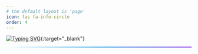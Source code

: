 ```yaml
---
# the default layout is 'page'
icon: fas fa-info-circle
order: 4
---
```


[![Typing SVG](https://readme-typing-svg.demolab.com?font=&size=25&pause=1000&color=5695F7&center=true&vCenter=true&repeat=false&width=750&height=23&lines=Hi+there%2C+I'm+Cohen)](https://git.io/typing-svg){:target="_blank"}

<svg viewBox="0 0 2000 10" xmlns="http://www.w3.org/2000/svg">
  <defs>
    <linearGradient id="grad" x1="0%" y1="0%" x2="100%" y2="0%">
      <stop offset="0%" stop-color="#FFFFFF">
        <animate attributeName="stop-color" values="#FFFFFF;#4AB2E8;#9B4FE9;#4AB2E8;#FFFFFF" dur="2s" repeatCount="indefinite"></animate>
      </stop>
      <stop offset="50%" stop-color="#4AB2E8">
        <animate attributeName="stop-color" values="#4AB2E8;#9B4FE9;#4AB2E8" dur="2s" repeatCount="indefinite"></animate>
      </stop>
      <stop offset="100%" stop-color="#9B4FE9">
        <animate attributeName="stop-color" values="#9B4FE9;#4AB2E8;#FFFFFF;#4AB2E8;#9B4FE9" dur="2s" repeatCount="indefinite"></animate>
      </stop>
    </linearGradient>
  </defs>
  <rect x="0" y="0" width="2000" height="10" fill="url(#grad)" />
</svg>
